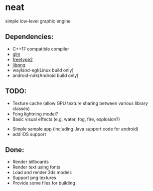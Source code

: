 # neat
simple low-level graphic engine

## Dependencies:
 * C++17 compatible compiler
 * [glm](https://glm.g-truc.net/)
 * [freetype2](https://www.freetype.org/)
 * [libpng](http://www.libpng.org/)
 * wayland-egl(Linux build only)
 * android-ndk(Android build only)

## TODO:
  * Texture cache (allow GPU texture sharing between various library classes)
  * Fong lightning model?
  * Basic visual effects (e.g. water, fog, fire, explosion?)
  + Simple sample app (including Java support code for android) 
  + add iOS support
  
## Done:
  * Render billboards
  * Render text using fonts
  * Load and render 3ds models
  * Support png textures
  * Provide some files for building 
